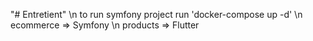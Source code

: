 "# Entretient" \n
to run symfony project run 'docker-compose up -d' \n
ecommerce => Symfony \n
products => Flutter
